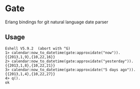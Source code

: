 Gate
=====

Erlang bindings for git natural language date parser


Usage
-----

    Eshell V5.9.2  (abort with ^G)
    1> calendar:now_to_datetime(gate:approxidate("now")).
    {{2013,1,9},{10,22,16}}
    2> calendar:now_to_datetime(gate:approxidate("yesterday")).
    {{2013,1,8},{10,22,21}}
    3> calendar:now_to_datetime(gate:approxidate("5 days ago")).
    {{2013,1,4},{10,22,27}}
    4> q().
    ok



